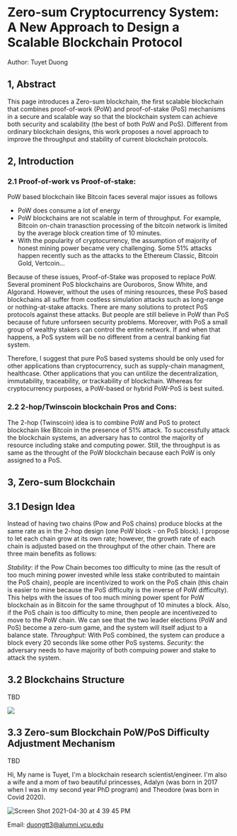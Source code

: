 # **Zero-sum Cryptocurrency System: A New Approach to Design a Scalable Blockchain Protocol**

Author: Tuyet Duong 

## 1, Abstract

This page introduces a Zero-sum blockchain, the first scalable blockchain that combines proof-of-work (PoW) and proof-of-stake (PoS) mechanisms in a secure and scalable way so that the blockchain system can achieve both security and scalability (the best of both PoW and PoS). Different from ordinary blockchain designs, this work proposes a novel approach to improve the throughput and stability of current blockchain protocols.

## 2, Introduction

### 2.1 Proof-of-work vs Proof-of-stake: 

PoW based blockchain like Bitcoin faces several major issues as follows

* PoW does consume a lot of energy
* PoW blockchains are not scalable in term of throughput. For example, Bitcoin on-chain tranasction processing of the bitcoin network is limited by the average block creation time of 10 minutes.
* With the popularity of cryptocurrency, the assumption of majority of honest mining power became very challenging. Some 51% attacks happen recently such as the attacks to the Ethereum Classic, Bitcoin Gold, Vertcoin...

Because of these issues, Proof-of-Stake was proposed to replace PoW. Several prominent PoS blockchains are Ouroboros, Snow White, and Algorand. However, without the uses of mining resources, these PoS based blockchains all suffer from costless simulation attacks such as long-range or nothing-at-stake attacks. There are many solutions to protect PoS protocols against these attacks. But people are still believe in PoW than PoS because of future unforseen security problems. Moreover, with PoS a small group of wealthy stakers can control the entire network. If and when that happens, a PoS system will be no different from a central banking fiat system.

Therefore, I suggest that pure PoS based systems should be only used for other applications than cryptocurrency, such as supply-chain managment, healthcase. Other applications that you can untilize the decentralization, immutability, traceability, or trackability of blockchain. Whereas for cryptocurrency purposes, a PoW-based or hybrid PoW-PoS is best suited.

### 2.2 2-hop/Twinscoin blockchain Pros and Cons: 
The 2-hop (Twinscoin) idea is to combine PoW and PoS to protect blockchain like Bitcoin in the presence of 51% attack. To successfully attack the blockchain systems, an adversary has to control the majority of resource including stake and computing power. Still, the throughput is as same as the throught of the PoW blockchain because each PoW is only assigned to a PoS.

## 3, Zero-sum Blockchain

## 3.1 Design Idea 

Instead of having two chains (Pow and PoS chains) produce blocks at the same rate as in the 2-hop design (one PoW block - on PoS block). I propose to let each chain grow at its own rate; however, the growth rate of each chain is adjusted based on the throughput of the other chain. There are three main benefits as follows:

_Stability_: if the Pow Chain becomes too difficulty to mine (as the result of too much mining power invested while less stake contributed to maintain the PoS chain), people are incentivized to work on the PoS chain (this chain is easier to mine because the PoS difficulty is the inverse of PoW difficulty). This helps with the issues of too much mining power spent for PoW blockchain as in Bitcoin for the same throughput of 10 minutes a block. Also, if the PoS chain is too difficulty to mine, then people are incentivezed to move to the PoW chain. We can see that the two leader elections (PoW and PoS) become a zero-sum game, and the system will itself adjust to a balance state.
_Throughput_: With PoS combined, the system can produce a block every 20 seconds like some other PoS systems.
_Security_: the adversary needs to have majority of both compuing power and stake to attack the system.

## 3.2 Blockchains Structure 
TBD

![](https://user-images.githubusercontent.com/82968967/116750675-d1052880-a9d0-11eb-99ce-2bcfb0058b53.png)
## 3.3 Zero-sum Blockchain PoW/PoS Difficulty Adjustment Mechanism
TBD



Hi, My name is Tuyet, I'm a blockchain research scientist/engineer. I'm also a wife and a mom of two beautiful princesses, Adalyn (was born in 2017 when I was in my second year PhD program) and Theodore (was born in Covid 2020).

![Screen Shot 2021-04-30 at 4 39 45 PM](https://user-images.githubusercontent.com/82968967/116751917-b633b380-a9d2-11eb-9fe8-c2e8b2826bdf.png)


Email: duongtt3@alumni.vcu.edu


